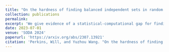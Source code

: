```yaml
---
title: "On the hardness of finding balanced independent sets in random bipartite graphs"
collection: publications
permalink:
excerpt: 'We give evidence of a statistical-computational gap for finding balanced independent sets in random bipartite graphs of average degree d, where d is a large constant. While balanced independent sets of density (2+o_d(1)) log d/d exist whp in such graphs, ther best known efficient algorithm (which is very simple) can only find balanced independent sets of half this size. We show that neither local algorithms nor low-degree algorithms can do better.'
date: 2023-07-01
venue: 'SODA 2024'
paperurl: 'https://arxiv.org/abs/2307.13921'
citation: 'Perkins, Will, and Yuzhou Wang. "On the hardness of finding balanced independent sets in random bipartite graphs." arXiv preprint arXiv:2307.13921 (2023).'
---
```

